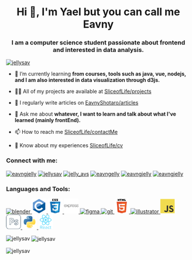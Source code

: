 <h1 align="center">Hi 👋, I'm Yael but you can call me Eavny</h1>
<h3 align="center">I am a computer science student passionate about frontend and interested in data analysis.</h3>

<p align="left"> <a href="https://github.com/ryo-ma/github-profile-trophy"><img src="https://github-profile-trophy.vercel.app/?username=jellysav" alt="jellysav" /></a> </p>

- 🌱 I’m currently learning **from courses, tools such as java, vue, nodejs, and I am also interested in data visualization through d3js.**

- 👨‍💻 All of my projects are available at [SliceofLife/projects](SliceofLife/projects)

- 📝 I regularly write articles on [EavnyShotaro/articles](EavnyShotaro/articles)

- 💬 Ask me about **whatever, I want to learn and talk about what I've learned (mainly frontEnd).**

- 📫 How to reach me [SliceofLife/contactMe](SliceofLife/contactMe)

- 📄 Know about my experiences [SliceofLife/cv](SliceofLife/cv)

<h3 align="left">Connect with me:</h3>
<p align="left">
<a href="https://codepen.io/eavngjelly" target="blank"><img align="center" src="https://raw.githubusercontent.com/rahuldkjain/github-profile-readme-generator/master/src/images/icons/Social/codepen.svg" alt="eavngjelly" height="30" width="40" /></a>
<a href="https://dev.to/jellysav" target="blank"><img align="center" src="https://raw.githubusercontent.com/rahuldkjain/github-profile-readme-generator/master/src/images/icons/Social/devto.svg" alt="jellysav" height="30" width="40" /></a>
<a href="https://kaggle.com/jelly_avs" target="blank"><img align="center" src="https://raw.githubusercontent.com/rahuldkjain/github-profile-readme-generator/master/src/images/icons/Social/kaggle.svg" alt="jelly_avs" height="30" width="40" /></a>
<a href="https://www.codechef.com/users/eavngelly" target="blank"><img align="center" src="https://cdn.jsdelivr.net/npm/simple-icons@3.1.0/icons/codechef.svg" alt="eavngelly" height="30" width="40" /></a>
<a href="https://codeforces.com/profile/eavngjelly" target="blank"><img align="center" src="https://raw.githubusercontent.com/rahuldkjain/github-profile-readme-generator/master/src/images/icons/Social/codeforces.svg" alt="eavngjelly" height="30" width="40" /></a>
<a href="https://www.leetcode.com/eavngjelly" target="blank"><img align="center" src="https://raw.githubusercontent.com/rahuldkjain/github-profile-readme-generator/master/src/images/icons/Social/leet-code.svg" alt="eavngjelly" height="30" width="40" /></a>
</p>

<h3 align="left">Languages and Tools:</h3>
<p align="left"> <a href="https://www.blender.org/" target="_blank" rel="noreferrer"> <img src="https://download.blender.org/branding/community/blender_community_badge_white.svg" alt="blender" width="40" height="40"/> </a> <a href="https://www.cprogramming.com/" target="_blank" rel="noreferrer"> <img src="https://raw.githubusercontent.com/devicons/devicon/master/icons/c/c-original.svg" alt="c" width="40" height="40"/> </a> <a href="https://www.w3schools.com/css/" target="_blank" rel="noreferrer"> <img src="https://raw.githubusercontent.com/devicons/devicon/master/icons/css3/css3-original-wordmark.svg" alt="css3" width="40" height="40"/> </a> <a href="https://expressjs.com" target="_blank" rel="noreferrer"> <img src="https://raw.githubusercontent.com/devicons/devicon/master/icons/express/express-original-wordmark.svg" alt="express" width="40" height="40"/> </a> <a href="https://www.figma.com/" target="_blank" rel="noreferrer"> <img src="https://www.vectorlogo.zone/logos/figma/figma-icon.svg" alt="figma" width="40" height="40"/> </a> <a href="https://git-scm.com/" target="_blank" rel="noreferrer"> <img src="https://www.vectorlogo.zone/logos/git-scm/git-scm-icon.svg" alt="git" width="40" height="40"/> </a> <a href="https://www.w3.org/html/" target="_blank" rel="noreferrer"> <img src="https://raw.githubusercontent.com/devicons/devicon/master/icons/html5/html5-original-wordmark.svg" alt="html5" width="40" height="40"/> </a> <a href="https://www.adobe.com/in/products/illustrator.html" target="_blank" rel="noreferrer"> <img src="https://www.vectorlogo.zone/logos/adobe_illustrator/adobe_illustrator-icon.svg" alt="illustrator" width="40" height="40"/> </a> <a href="https://developer.mozilla.org/en-US/docs/Web/JavaScript" target="_blank" rel="noreferrer"> <img src="https://raw.githubusercontent.com/devicons/devicon/master/icons/javascript/javascript-original.svg" alt="javascript" width="40" height="40"/> </a> <a href="https://www.photoshop.com/en" target="_blank" rel="noreferrer"> <img src="https://raw.githubusercontent.com/devicons/devicon/master/icons/photoshop/photoshop-line.svg" alt="photoshop" width="40" height="40"/> </a> <a href="https://www.python.org" target="_blank" rel="noreferrer"> <img src="https://raw.githubusercontent.com/devicons/devicon/master/icons/python/python-original.svg" alt="python" width="40" height="40"/> </a> <a href="https://reactjs.org/" target="_blank" rel="noreferrer"> <img src="https://raw.githubusercontent.com/devicons/devicon/master/icons/react/react-original-wordmark.svg" alt="react" width="40" height="40"/> </a> </p>

<p><img align="left" src="https://github-readme-stats.vercel.app/api/top-langs?username=jellysav&show_icons=true&locale=en&layout=compact" alt="jellysav" /></p>

<p>&nbsp;<img align="center" src="https://github-readme-stats.vercel.app/api?username=jellysav&show_icons=true&locale=en" alt="jellysav" /></p>

<p><img align="center" src="https://github-readme-streak-stats.herokuapp.com/?user=jellysav&" alt="jellysav" /></p>
